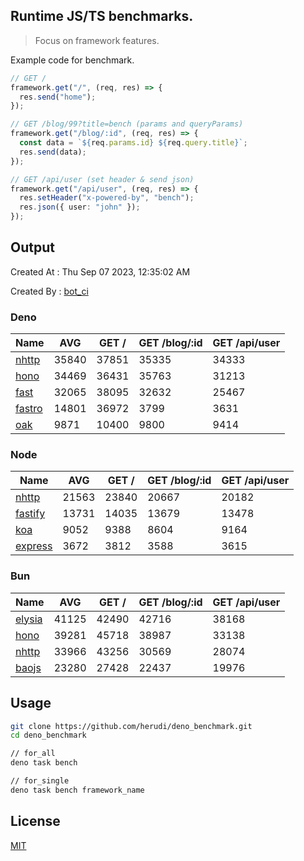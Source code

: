 ## Runtime JS/TS benchmarks.

> Focus on framework features.

Example code for benchmark.
```ts
// GET /
framework.get("/", (req, res) => {
  res.send("home");
});

// GET /blog/99?title=bench (params and queryParams)
framework.get("/blog/:id", (req, res) => {
  const data = `${req.params.id} ${req.query.title}`;
  res.send(data);
});

// GET /api/user (set header & send json)
framework.get("/api/user", (req, res) => {
  res.setHeader("x-powered-by", "bench");
  res.json({ user: "john" });
});
```

## Output
Created At : Thu Sep 07 2023, 12:35:02 AM

Created By : [bot_ci](https://github.com/herudi/deno_benchmarks/commits?author=github-actions%5Bbot%5D)


### Deno
|Name|AVG|GET /|GET /blog/:id|GET /api/user|
|----|----|----|----|----|
|[nhttp](https://github.com/nhttp/nhttp)|35840|37851|35335|34333|
|[hono](https://github.com/honojs/hono)|34469|36431|35763|31213|
|[fast](https://github.com/danteissaias/fast)|32065|38095|32632|25467|
|[fastro](https://github.com/fastrodev/fastro)|14801|36972|3799|3631|
|[oak](https://github.com/oakserver/oak)|9871|10400|9800|9414|
  


### Node
|Name|AVG|GET /|GET /blog/:id|GET /api/user|
|----|----|----|----|----|
|[nhttp](https://github.com/nhttp/nhttp)|21563|23840|20667|20182|
|[fastify](https://github.com/fastify/fastify)|13731|14035|13679|13478|
|[koa](https://github.com/koajs/koa)|9052|9388|8604|9164|
|[express](https://github.com/expressjs/express)|3672|3812|3588|3615|
  


### Bun
|Name|AVG|GET /|GET /blog/:id|GET /api/user|
|----|----|----|----|----|
|[elysia](https://github.com/elysiajs/elysia)|41125|42490|42716|38168|
|[hono](https://github.com/honojs/hono)|39281|45718|38987|33138|
|[nhttp](https://github.com/nhttp/nhttp)|33966|43256|30569|28074|
|[baojs](https://github.com/mattreid1/baojs)|23280|27428|22437|19976|
  



## Usage

```bash
git clone https://github.com/herudi/deno_benchmark.git
cd deno_benchmark

// for_all
deno task bench

// for_single
deno task bench framework_name
```

## License

[MIT](LICENSE)

